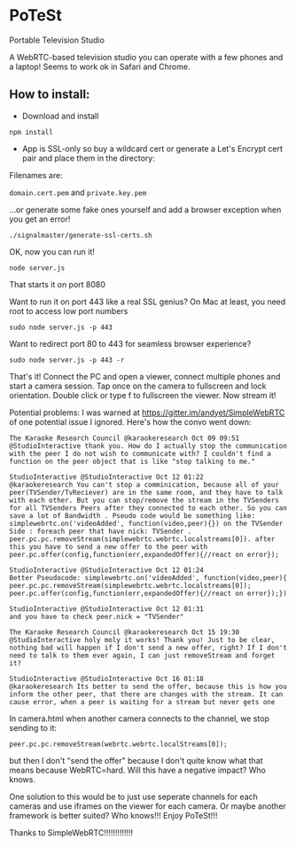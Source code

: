 # PoTeSt
Portable Television Studio

A WebRTC-based television studio you can operate with a few phones and a laptop! Seems to work ok in Safari and Chrome.

## How to install:

* Download and install

```npm install```

* App is SSL-only so buy a wildcard cert or generate a Let's Encrypt cert pair and place them in the directory:

Filenames are:

`domain.cert.pem` and `private.key.pem`

...or generate some fake ones yourself and add a browser exception when you get an error!

```./signalmaster/generate-ssl-certs.sh```

OK, now you can run it!

```node server.js```

That starts it on port 8080

Want to run it on port 443 like a real SSL genius? On Mac at least, you need root to access low port numbers

```sudo node server.js -p 443```

Want to redirect port 80 to 443 for seamless browser experience?

```sudo node server.js -p 443 -r```

That's it! Connect the PC and open a viewer, connect multiple phones and start a camera session. Tap once on the camera to fullscreen and lock orientation. Double click or type f to fullscreen the viewer. Now stream it!

Potential problems:
I was warned at https://gitter.im/andyet/SimpleWebRTC of one potential issue I ignored. Here's how the convo went down:

```
The Karaoke Research Council @karaokeresearch Oct 09 09:51
@StudioInteractive thank you. How do I actually stop the communication with the peer I do not wish to communicate with? I couldn't find a function on the peer object that is like "stop talking to me."

StudioInteractive @StudioInteractive Oct 12 01:22
@karaokeresearch You can't stop a comminication, because all of your peer(TVSender/TvReciever) are in the same room, and they have to talk with each other. But you can stop/remove the stream in the TVSenders for all TVSenders Peers after they connected to each other. So you can save a lot of Bandwidth . Pseudo code would be something like: simplewebrtc.on('videoAdded', function(video,peer){}) on the TVSender Side : foreach peer that have nick: TVSender . peer.pc.pc.removeStream(simplewebrtc.webrtc.localstreams[0]). after this you have to send a new offer to the peer with peer.pc.offer(config,function(err,expandedOffer){//react on error});

StudioInteractive @StudioInteractive Oct 12 01:24
Better Pseudocode: simplewebrtc.on('videoAdded', function(video,peer){ peer.pc.pc.removeStream(simplewebrtc.webrtc.localstreams[0]); peer.pc.offer(config,function(err,expandedOffer){//react on error});})

StudioInteractive @StudioInteractive Oct 12 01:31
and you have to check peer.nick = "TVSender"

The Karaoke Research Council @karaokeresearch Oct 15 19:30
@StudioInteractive holy moly it works! Thank you! Just to be clear, nothing bad will happen if I don't send a new offer, right? If I don't need to talk to them ever again, I can just removeStream and forget it?

StudioInteractive @StudioInteractive Oct 16 01:18
@karaokeresearch Its better to send the offer, because this is how you inform the other peer, that there are changes with the stream. It can cause error, when a peer is waiting for a stream but never gets one
```

In camera.html when another camera connects to the channel, we stop sending to it:

```peer.pc.pc.removeStream(webrtc.webrtc.localStreams[0]);```

but then I don't "send the offer" because I don't quite know what that means because WebRTC=hard. Will this have a negative impact? Who knows.

One solution to this would be to just use seperate channels for each cameras and use iframes on the viewer for each camera. Or maybe another framework is better suited? Who knows!!! Enjoy PoTeSt!!!

Thanks to SimpleWebRTC!!!!!!!!!!!!!